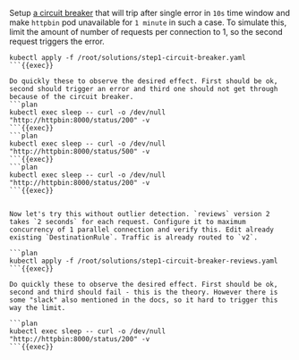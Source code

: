 Setup [a circuit breaker](https://istio.io/latest/docs/tasks/traffic-management/circuit-breaking/#configuring-the-circuit-breaker) that will trip after single error in `10s` time window and make `httpbin` pod unavailable for `1 minute` in such a case. To simulate this, limit the amount of number of requests per connection to 1, so the second request triggers the error.

```plan
kubectl apply -f /root/solutions/step1-circuit-breaker.yaml
```{{exec}}

Do quickly these to observe the desired effect. First should be ok, second should trigger an error and third one should not get through because of the circuit breaker.
```plan
kubectl exec sleep -- curl -o /dev/null "http://httpbin:8000/status/200" -v
```{{exec}}
```plan
kubectl exec sleep -- curl -o /dev/null "http://httpbin:8000/status/500" -v
```{{exec}}
```plan
kubectl exec sleep -- curl -o /dev/null "http://httpbin:8000/status/200" -v
```{{exec}}


Now let's try this without outlier detection. `reviews` version 2 takes `2 seconds` for each request. Configure it to maximum concurrency of 1 parallel connection and verify this. Edit already existing `DestinationRule`. Traffic is already routed to `v2`.

```plan
kubectl apply -f /root/solutions/step1-circuit-breaker-reviews.yaml
```{{exec}}

Do quickly these to observe the desired effect. First should be ok, second and third should fail - this is the theory. However there is some "slack" also mentioned in the docs, so it hard to trigger this way the limit.

```plan
kubectl exec sleep -- curl -o /dev/null "http://httpbin:8000/status/200" -v
```{{exec}}
